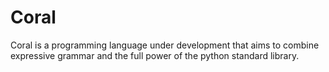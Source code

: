 Coral
=====
Coral is a programming language under development that aims to combine expressive grammar and the full power of the python standard library.
